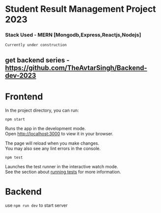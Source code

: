# Student Result Management Project 2023

### Stack Used - MERN [Mongodb,Express,Reactjs,Nodejs]

`Currently under construction`

## get backend series - https://github.com/TheAvtarSingh/Backend-dev-2023

# Frontend

In the project directory, you can run:

 `npm start`

Runs the app in the development mode.\
Open [http://localhost:3000](http://localhost:3000) to view it in your browser.

The page will reload when you make changes.\
You may also see any lint errors in the console.

 `npm test`

Launches the test runner in the interactive watch mode.\
See the section about [running tests](https://facebook.github.io/create-react-app/docs/running-tests) for more information.

# Backend 

use `npm run dev` to start server
